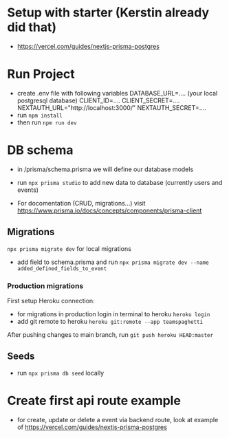 # Setup with starter (Kerstin already did that)

- https://vercel.com/guides/nextjs-prisma-postgres

# Run Project

- create .env file with following variables
  DATABASE_URL=.... (your local postgresql database)
  CLIENT_ID=....
  CLIENT_SECRET=....
  NEXTAUTH_URL="http://localhost:3000/"
  NEXTAUTH_SECRET=....
- run `npm install`
- then run `npm run dev`

# DB schema

- in /prisma/schema.prisma we will define our database models
- run `npx prisma studio` to add new data to database (currently users and events)

- For docomentation (CRUD, migrations...) visit https://www.prisma.io/docs/concepts/components/prisma-client

## Migrations

`npx prisma migrate dev` for local migrations

- add field to schema.prisma and run `npx prisma migrate dev --name added_defined_fields_to_event`

### Production migrations

First setup Heroku connection:

- for migrations in production login in terminal to heroku `heroku login`
- add git remote to heroku `heroku git:remote --app teamspaghetti`

After pushing changes to main branch, run `git push heroku HEAD:master`

## Seeds

- run `npx prisma db seed` locally

# Create first api route example

- for create, update or delete a event via backend route, look at example of https://vercel.com/guides/nextjs-prisma-postgres